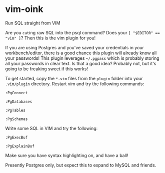 # vim-oink
Run SQL straight from VIM

Are you `cat`ing raw SQL into the psql command?  Does your `[ "$EDITOR" == "vim" ]`? Then this is the vim plugin for you!

If you are using Postgres and you've saved your credentials in your workbench/editor, there is a good chance this plugin will already know all your passwords!  This plugin leverages `~/.pgpass` which is probably storing all your passwords in clear text.  Is that a good idea? Probably not, but it's going to be freaking sweet if this works!

To get started, copy the `*.vim` files from the `plugin` folder into your `.vim/plugin` directory.  Restart vim and try the following commands:

    :PgConnect

    :PgDatabases

    :PgTables

    :PgSchemas

Write some SQL in VIM and try the following:
    
    :PgExecBuf

    :PgExplainBuf

Make sure you have syntax highlighting on, and have a ball!

Presently Postgres only, but expect this to expand to MySQL and friends.
